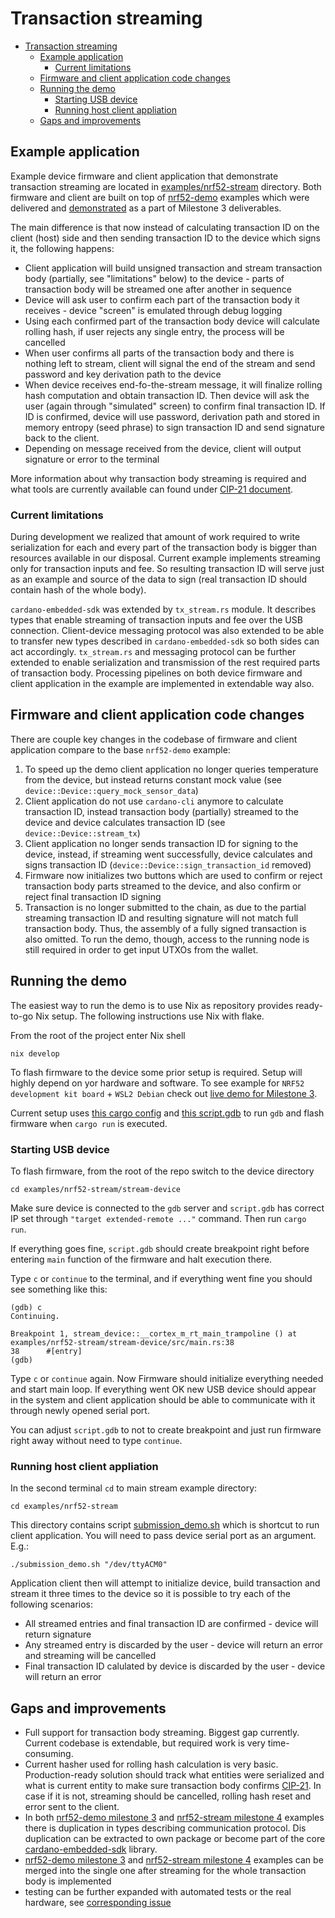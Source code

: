 # Transaction streaming

- [Transaction streaming](#transaction-streaming)
  - [Example application](#example-application)
    - [Current limitations](#current-limitations)
  - [Firmware and client application code changes](#firmware-and-client-application-code-changes)
  - [Running the demo](#running-the-demo)
    - [Starting USB device](#starting-usb-device)
    - [Running host client appliation](#running-host-client-appliation)
  - [Gaps and improvements](#gaps-and-improvements)

## Example application

Example device firmware and client application that demonstrate transaction streaming are located in [examples/nrf52-stream](./examples/nrf52-stream/) directory. Both firmware and client are built on top of [nrf52-demo](./examples/nrf52-demo/) examples which were delivered and [demonstrated](https://drive.google.com/drive/folders/1P8kPAvXWtOB8tDGSoNAiuJpSlz0tRNEs) as a part of Milestone 3 deliverables.

The main difference is that now instead of calculating transaction ID on the client (host) side and then sending transaction ID to the device which signs it, the following happens:

- Client application will build unsigned transaction and stream transaction body (partially, see "limitations" below) to the device - parts of transaction body will be streamed one after another in sequence
- Device will ask user to confirm each part of the transaction body it receives - device "screen" is emulated through debug logging
- Using each confirmed part of the transaction body device will calculate rolling hash, if user rejects any single entry, the process will be cancelled
- When user confirms all parts of the transaction body and there is nothing left to stream, client will signal the end of the stream and send password and key derivation path to the device
- When device receives end-fo-the-stream message, it will finalize rolling hash computation and obtain transaction ID. Then device will ask the user (again through "simulated" screen) to confirm final transaction ID. If ID is confirmed, device will use password, derivation path and stored in memory entropy (seed phrase) to sign transaction ID and send signature back to the client.
- Depending on message received from the device, client will output signature or error to the terminal

More information about why transaction body streaming is required and what tools are currently available can found under [CIP-21 document](https://cips.cardano.org/cips/cip21/).

### Current limitations

During development we realized that amount of work required to write serialization for each and every part of the transaction body is bigger than resources available in our disposal. Current example implements streaming only for transaction inputs and fee. So resulting transaction ID will serve just as an example and source of the data to sign (real transaction ID should contain hash of the whole body).

`cardano-embedded-sdk` was extended by `tx_stream.rs` module. It describes types that enable streaming of transaction inputs and fee over the USB connection. Client-device messaging protocol was also extended to be able to transfer new types described in `cardano-embedded-sdk` so both sides can act accordingly. `tx_stream.rs` and messaging protocol can be further extended to enable serialization and transmission of the rest required parts of transaction body. Processing pipelines on both device firmware and client application in the example are implemented in extendable way also.

## Firmware and client application code changes

There are couple key changes in the codebase of firmware and client application compare to the base `nrf52-demo` example:

1. To speed up the demo client application no longer queries temperature from the device, but instead returns constant mock value (see `device::Device::query_mock_sensor_data`)
2. Client application do not use `cardano-cli` anymore to calculate transaction ID, instead transaction body (partially) streamed to the device and device calculates transaction ID (see `device::Device::stream_tx`)
3. Client application no longer sends transaction ID for signing to the device, instead, if streaming went successfully, device calculates and signs transaction ID (`device::Device::sign_transaction_id` removed)
4. Firmware now initializes two buttons which are used to confirm or reject transaction body parts streamed to the device, and also confirm or reject final transaction ID signing
5. Transaction is no longer submitted to the chain, as due to the partial streaming transaction ID and resulting signature will not match full transaction body. Thus, the assembly of a fully signed transaction is also omitted. To run the demo, though, access to the running node is still required in order to get input UTXOs from the wallet.

## Running the demo

The easiest way to run the demo is to use Nix as repository provides ready-to-go Nix setup. The following instructions use Nix with flake.

From the root of the project enter Nix shell

```shell
nix develop
```

To flash firmware to the device some prior setup is required. Setup will highly depend on yor hardware and software. To see example for `NRF52 development kit board` + `WSL2 Debian` check out [live demo for Milestone 3](https://drive.google.com/drive/folders/1P8kPAvXWtOB8tDGSoNAiuJpSlz0tRNEs).

Current setup uses [this cargo config](./examples/nrf52-stream/stream-device/.cargo/config.toml) and [this script.gdb](./examples/nrf52-stream/stream-device/script.gdb) to run `gdb` and flash firmware when `cargo run` is executed.

### Starting USB device

To flash firmware, from the root of the repo switch to the device directory

```shell
cd examples/nrf52-stream/stream-device
```

Make sure device is connected to the `gdb` server and `script.gdb` has correct IP set through `"target extended-remote ..."` command. Then run `cargo run`.

If everything goes fine, `script.gdb` should create breakpoint right before entering `main` function of the firmware and halt execution there. 

Type `c` or `continue` to the terminal, and if everything went fine you should see something like this:

```
(gdb) c
Continuing.

Breakpoint 1, stream_device::__cortex_m_rt_main_trampoline () at examples/nrf52-stream/stream-device/src/main.rs:38
38      #[entry]
(gdb) 
```

Type `c` or `continue` again. Now Firmware should initialize everything needed and start main loop. If everything went OK new USB device should appear in the system and client application should be able to communicate with it through newly opened serial port.

You can adjust `script.gdb` to not to create breakpoint and just run firmware right away without need to type `continue`.

### Running host client appliation

In the second terminal `cd` to main stream example directory:

```shell
cd examples/nrf52-stream
```

This directory contains script [submission_demo.sh](./examples/nrf52-stream/submission_demo.sh) which is shortcut to run client application. You will need to pass device serial port as an argument. E.g.:

```shell
./submission_demo.sh "/dev/ttyACM0"
```

Application client then will attempt to initialize device, build transaction and stream it three times to the device so it is possible to try each of the following scenarios:

- All streamed entries and final transaction ID are confirmed - device will return signature
- Any streamed entry is discarded by the user - device will return an error and streaming will be cancelled
- Final transaction ID calulated by device is discarded by the user - device will return an error

## Gaps and improvements

- Full support for transaction body streaming. Biggest gap currently. Current codebase is extendable, but required work is very time-consuming.
- Current hasher used for rolling hash calculation is very basic. Production-ready solution should track what entities were serialized and what is current entity to make sure transaction body confirms [CIP-21](https://cips.cardano.org/cips/cip21/). In case if it is not, streaming should be cancelled, rolling hash reset and error sent to the client.
- In both [nrf52-demo milestone 3](./examples/nrf52-demo/) and [nrf52-stream milestone 4](./examples/nrf52-stream/) examples there is duplication in types describing communication protocol. Dis duplication can be extracted to own package or become part of the core [cardano-embedded-sdk](./cardano-embedded-sdk/) library.
- [nrf52-demo milestone 3](./examples/nrf52-demo/) and [nrf52-stream milestone 4](./examples/nrf52-stream/) examples can be merged into the single one after streaming for the whole transaction body is implemented
- testing can be further expanded with automated tests or the real hardware, see [corresponding issue](https://github.com/mlabs-haskell/embedano/issues/31)
